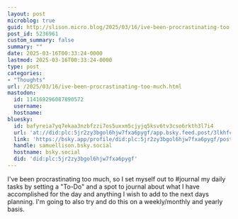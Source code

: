 ```yaml
---
layout: post
microblog: true
guid: http://slison.micro.blog/2025/03/16/ive-been-procrastinating-too-much.html
post_id: 5236961
custom_summary: false
summary: ""
date: 2025-03-16T00:33:24-0000
lastmod: 2025-03-16T00:33:24-0000
type: post
categories:
- "Thoughts"
url: /2025/03/16/ive-been-procrastinating-too-much.html
mastodon:
  id: 114169296087890572
  username: 
  hostname: 
bluesky:
  id: bafyreia7yq7ekaa3nzbfzzi7os5uxxm5cjyjq5ksv6tv3cso6rkth3l7i4
  url: 'at://did:plc:5jr2zy3bgol6hjw7fxa6pygf/app.bsky.feed.post/3lkhfcytwdr2e'
  link: 'https://bsky.app/profile/did:plc:5jr2zy3bgol6hjw7fxa6pygf/post/3lkhfcytwdr2e'
  handle: samuellison.bsky.social
  hostname: bsky.social
  did: 'did:plc:5jr2zy3bgol6hjw7fxa6pygf'
---
```

I've been procrastinating too much, so I set myself out to #journal my daily tasks by setting a "To-Do" and a spot to journal about what I have accomplished for the day and anything I wish to add to the next days planning.
I'm going to also try and do this on a weekly/monthly and yearly basis. 

